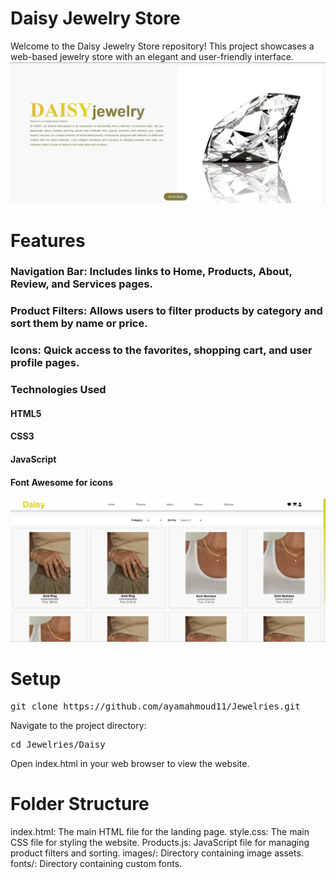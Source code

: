 # Daisy Jewelry Store
Welcome to the Daisy Jewelry Store repository! This project showcases a web-based jewelry store with an elegant and user-friendly interface.
![Diasy](Screenshot%202024-07-14%20162246.png)
# Features
### Navigation Bar: Includes links to Home, Products, About, Review, and Services pages.
### Product Filters: Allows users to filter products by category and sort them by name or price.
### Icons: Quick access to the favorites, shopping cart, and user profile pages.
### Technologies Used
#### HTML5
#### CSS3
#### JavaScript
#### Font Awesome for icons
![Diasy](Screenshot%202024-07-14%20162228.png)

# Setup
<pre>
git clone https://github.com/ayamahmoud11/Jewelries.git
</pre>
Navigate to the project directory:
<pre>
cd Jewelries/Daisy
</pre>
Open index.html in your web browser to view the website.

# Folder Structure
index.html: The main HTML file for the landing page.
style.css: The main CSS file for styling the website.
Products.js: JavaScript file for managing product filters and sorting.
images/: Directory containing image assets.
fonts/: Directory containing custom fonts.
